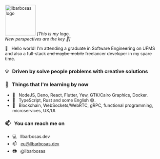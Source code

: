 <p align="left">
   <img src="https://i.ibb.co/6bbm5RQ/logo.png" alt="llbarbosas logo" border="0" width="100">
  <i>[This is my logo.<br/>New perspectives are the key 💭]</i>
</p>

👋 &nbsp; Hello world! I'm attending a graduate in Software Engineering on UFMS and also a full-stack ~~and maybe mobile~~ freelancer developer in my spare time.

### 💡 &nbsp; Driven by solve people problems with creative solutions

### 🌱 &nbsp; Things that I'm learning by now
- 🔨 &nbsp; NodeJS, Deno, React, Flutter, Yew, GTK/Cairo Graphics, Docker.
- 👅 &nbsp; TypeScript, Rust and some English 😅.
- 💭 &nbsp; Blockchain, WebSockets/WebRTC, gRPC, functional programming, microservices, UX/UI.

### 📫 &nbsp; You can reach me on
- 💻 &nbsp; llbarbosas.dev
- 📫 &nbsp; eu@llbarbosas.dev
- 📷 &nbsp; @llbarbosas
